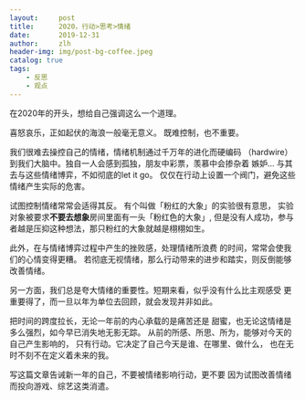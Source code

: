 ```yaml
---
layout:     post
title:      2020，行动>思考>情绪
date:       2019-12-31
author:     zlh
header-img: img/post-bg-coffee.jpeg
catalog: true
tags:
    - 反思
    - 观点
---
```

在2020年的开头，想给自己强调这么一个道理。

喜怒哀乐，正如起伏的海浪一般毫无意义。
既难控制，也不重要。

我们很难去操控自己的情绪，情绪机制通过千万年的进化而硬编码
（hardwire）到我们大脑中。独自一人会感到孤独，朋友中彩票，羡慕中会掺杂着
嫉妒... 与其去与这些情绪博弈，不如彻底的let it go。
仅仅在行动上设置一个阀门，避免这些情绪产生实际的危害。

试图控制情绪常常会适得其反。
有个叫做「粉红的大象」的实验很有意思，
实验对象被要求**不要去想象**房间里面有一头「粉红色的大象」,
但是没有人成功，参与者越是压抑这种想法，那只粉红的大象就越是栩栩如生。

此外，在与情绪博弈过程中产生的挫败感，处理情绪所浪费
的时间，常常会使我们的心情变得更糟。
若彻底无视情绪，那么行动带来的进步和踏实，则反倒能够改善情绪。


另一方面，我们总是夸大情绪的重要性。短期来看，似乎没有什么比主观感受
更重要得了，而一旦以年为单位去回顾，就会发现并非如此。

把时间的跨度拉长，无论一年前的内心承载的是痛苦还是
甜蜜，也无论这情绪是多么强烈，如今早已消失地无影无踪。
从前的所感、所思、所为，能够对今天的自己产生影响的，
只有行动。它决定了自己今天是谁、在哪里、做什么，
也在无时不刻不在定义着未来的我。

写这篇文章告诫新一年的自己，不要被情绪影响行动，更不要
因为试图改善情绪而投向游戏、综艺这类消遣。










